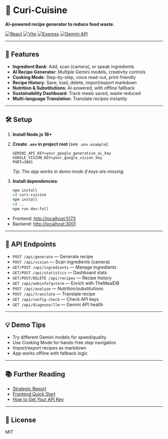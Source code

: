 # 🍳 Curi-Cuisine

**AI-powered recipe generator to reduce food waste.**

[![React](https://img.shields.io/badge/Frontend-React-blue?logo=react)](https://react.dev/) [![Vite](https://img.shields.io/badge/Build-Vite-purple?logo=vite)](https://vitejs.dev/) [![Express](https://img.shields.io/badge/Backend-Express-green?logo=express)](https://expressjs.com/) [![Gemini API](https://img.shields.io/badge/AI-Gemini-yellow?logo=google)](https://makersuite.google.com/app/apikey)

---

## 🚀 Features
- **Ingredient Bank**: Add, scan (camera), or speak ingredients
- **AI Recipe Generator**: Multiple Gemini models, creativity controls
- **Cooking Mode**: Step-by-step, voice read-out, print-friendly
- **Recipe History**: Save, load, delete, import/export markdown
- **Nutrition & Substitutions**: AI-powered, with offline fallback
- **Sustainability Dashboard**: Track meals saved, waste reduced
- **Multi-language Translation**: Translate recipes instantly

---

## 🛠️ Setup

1. **Install Node.js 18+**
2. **Create `.env` in project root** (see `.env.example`):
   ```env
   GEMINI_API_KEY=your_google_generative_ai_key
   GOOGLE_VISION_KEY=your_google_vision_key
   PORT=3001
   ```
   *Tip: The app works in demo mode if keys are missing.*

3. **Install dependencies**:
   ```bash
   npm install
   cd curi-cuisine
   npm install
   cd ..
   npm run dev:full
   ```

- Frontend: [http://localhost:5173](http://localhost:5173)
- Backend: [http://localhost:3001](http://localhost:3001)

---

## 🧪 API Endpoints
- `POST /api/generate` — Generate recipe
- `POST /api/vision` — Scan ingredients (camera)
- `GET/POST /api/ingredients` — Manage ingredients
- `GET/POST /api/statistics` — Dashboard stats
- `GET/POST/DELETE /api/recipes` — Recipe history
- `GET /api/webinfo?q=term` — Enrich with TheMealDB
- `POST /api/analyze` — Nutrition/substitutions
- `POST /api/translate` — Translate recipe
- `GET /api/config-check` — Check API keys
- `GET /api/diagnose/llm` — Gemini API health

---

## 💡 Demo Tips
- Try different Gemini models for speed/quality
- Use Cooking Mode for hands-free step navigation
- Import/export recipes as markdown
- App works offline with fallback logic

---

## 📚 Further Reading
- [Strategic Report](curi-cuisine/STRATEGIC_REPORT.md)
- [Frontend Quick Start](curi-cuisine/README.md)
- [How to Get Your API Key](GET_API_KEY.md)

---

## 📝 License
MIT
